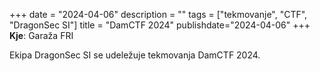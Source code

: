 +++
date = "2024-04-06"
description = ""
tags = ["tekmovanje", "CTF", "DragonSec SI"]
title = "DamCTF 2024"
publishdate="2024-04-06"
+++
**Kje**: Garaža FRI

Ekipa DragonSec SI se udeležuje tekmovanja DamCTF 2024.

<!--more-->